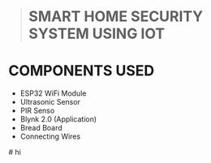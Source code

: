 > # **SMART HOME SECURITY SYSTEM USING IOT**
# COMPONENTS USED
<ul>
 
  <li>ESP32 WiFi Module</li>
  <li>Ultrasonic Sensor</li>
  <li>PIR Senso</li>
  <li>Blynk 2.0 (Application)</li>
  <li>Bread Board</li>
  <li>Connecting Wires</li>
</ul>
# hi


